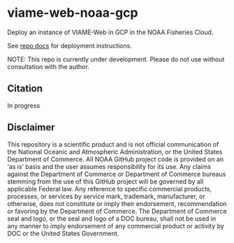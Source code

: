 # viame-web-noaa-gcp
Deploy an instance of VIAME-Web in GCP in the NOAA Fisheries Cloud.

See [repo docs](https://us-amlr.github.io/viame-web-noaa-gcp/) for deployment instructions.

NOTE: This repo is currently under development. Please do not use without consultation with the author.

## Citation

In progress

## Disclaimer

This repository is a scientific product and is not official communication of the National Oceanic and Atmospheric Administration, or the United States Department of Commerce. All NOAA GitHub project code is provided on an ‘as is’ basis and the user assumes responsibility for its use. Any claims against the Department of Commerce or Department of Commerce bureaus stemming from the use of this GitHub project will be governed by all applicable Federal law. Any reference to specific commercial products, processes, or services by service mark, trademark, manufacturer, or otherwise, does not constitute or imply their endorsement, recommendation or favoring by the Department of Commerce. The Department of Commerce seal and logo, or the seal and logo of a DOC bureau, shall not be used in any manner to imply endorsement of any commercial product or activity by DOC or the United States Government.
